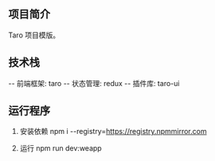 ## 项目简介

Taro 项目模版。

## 技术栈

-- 前端框架: taro
-- 状态管理: redux
-- 插件库: taro-ui

## 运行程序
1. 安装依赖
npm i --registry=https://registry.npmmirror.com

2. 运行
npm run dev:weapp
